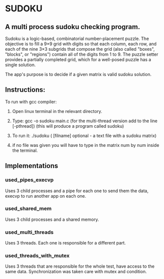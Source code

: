 # SUDOKU 
## A multi process sudoku checking program.

Sudoku is a logic-based, combinatorial number-placement puzzle. 
The objective is to fill a 9×9 grid with digits so that each column, each row, and each of the nine 3×3 subgrids that compose the grid 
(also called "boxes", "blocks", or "regions") contain all of the digits from 1 to 9. 
The puzzle setter provides a partially completed grid, which for a well-posed puzzle has a single solution.

The app's purpose is to decide if a given matrix is valid sudoku solution.

## Instructions:
To run with gcc compiler:

1. Open linux terminal in the relevant directory.

1. Type: gcc -o sudoku main.c (for the multi-thread version add to the line [-pthread]) (this will produce a program called sudoku)

1. To run it: ./sudoku <filename> ( [filname] optional - a text file with a sudoku matrix)
  
1. if no file was given you will have to type in the matrix num by num inside the terminal.


## Implementations

### used_pipes_execvp

Uses 3 child processes and a pipe for each one to send them the data, execvp to run another app on each one.

### used_shared_mem

Uses 3 child processes and a shared memory.

### used_multi_threads

Uses 3 threads. Each one is responsible for a different part.

### used_threads_with_mutex

Uses 3 threads that are responsible for the whole test, have access to the same data.
Synchronization was taken care with mutex and condition.
